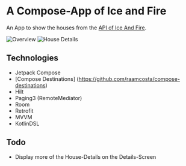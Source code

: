 # A Compose-App of Ice and Fire

An App to show the houses from the [API of Ice And Fire](https://anapioficeandfire.com/).

![Overview](images/overview.png)
![House Details](images/house_details.png)

## Technologies

- Jetpack Compose
- [Compose Destinations] (https://github.com/raamcosta/compose-destinations)
- Hilt
- Paging3 (RemoteMediator)
- Room
- Retrofit
- MVVM
- KotlinDSL

## Todo

- Display more of the House-Details on the Details-Screen
